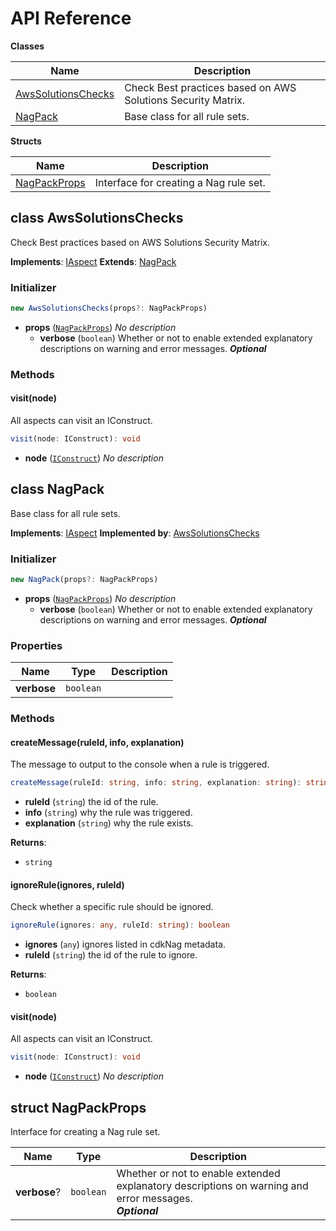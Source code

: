 # API Reference

**Classes**

Name|Description
----|-----------
[AwsSolutionsChecks](#cdk-nag-awssolutionschecks)|Check Best practices based on AWS Solutions Security Matrix.
[NagPack](#cdk-nag-nagpack)|Base class for all rule sets.


**Structs**

Name|Description
----|-----------
[NagPackProps](#cdk-nag-nagpackprops)|Interface for creating a Nag rule set.



## class AwsSolutionsChecks  <a id="cdk-nag-awssolutionschecks"></a>

Check Best practices based on AWS Solutions Security Matrix.

__Implements__: [IAspect](#aws-cdk-core-iaspect)
__Extends__: [NagPack](#cdk-nag-nagpack)

### Initializer




```ts
new AwsSolutionsChecks(props?: NagPackProps)
```

* **props** (<code>[NagPackProps](#cdk-nag-nagpackprops)</code>)  *No description*
  * **verbose** (<code>boolean</code>)  Whether or not to enable extended explanatory descriptions on warning and error messages. __*Optional*__


### Methods


#### visit(node) <a id="cdk-nag-awssolutionschecks-visit"></a>

All aspects can visit an IConstruct.

```ts
visit(node: IConstruct): void
```

* **node** (<code>[IConstruct](#aws-cdk-core-iconstruct)</code>)  *No description*






## class NagPack  <a id="cdk-nag-nagpack"></a>

Base class for all rule sets.

__Implements__: [IAspect](#aws-cdk-core-iaspect)
__Implemented by__: [AwsSolutionsChecks](#cdk-nag-awssolutionschecks)

### Initializer




```ts
new NagPack(props?: NagPackProps)
```

* **props** (<code>[NagPackProps](#cdk-nag-nagpackprops)</code>)  *No description*
  * **verbose** (<code>boolean</code>)  Whether or not to enable extended explanatory descriptions on warning and error messages. __*Optional*__



### Properties


Name | Type | Description 
-----|------|-------------
**verbose** | <code>boolean</code> | <span></span>

### Methods


#### createMessage(ruleId, info, explanation) <a id="cdk-nag-nagpack-createmessage"></a>

The message to output to the console when a rule is triggered.

```ts
createMessage(ruleId: string, info: string, explanation: string): string
```

* **ruleId** (<code>string</code>)  the id of the rule.
* **info** (<code>string</code>)  why the rule was triggered.
* **explanation** (<code>string</code>)  why the rule exists.

__Returns__:
* <code>string</code>

#### ignoreRule(ignores, ruleId) <a id="cdk-nag-nagpack-ignorerule"></a>

Check whether a specific rule should be ignored.

```ts
ignoreRule(ignores: any, ruleId: string): boolean
```

* **ignores** (<code>any</code>)  ignores listed in cdkNag metadata.
* **ruleId** (<code>string</code>)  the id of the rule to ignore.

__Returns__:
* <code>boolean</code>

#### visit(node) <a id="cdk-nag-nagpack-visit"></a>

All aspects can visit an IConstruct.

```ts
visit(node: IConstruct): void
```

* **node** (<code>[IConstruct](#aws-cdk-core-iconstruct)</code>)  *No description*






## struct NagPackProps  <a id="cdk-nag-nagpackprops"></a>


Interface for creating a Nag rule set.



Name | Type | Description 
-----|------|-------------
**verbose**? | <code>boolean</code> | Whether or not to enable extended explanatory descriptions on warning and error messages.<br/>__*Optional*__




